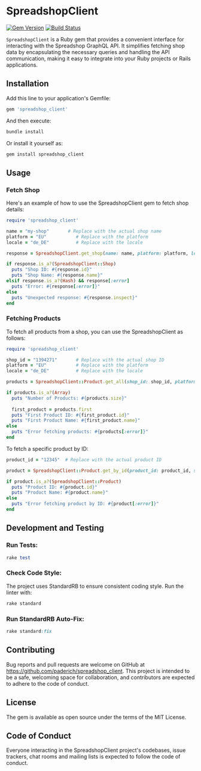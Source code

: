 # SpreadshopClient

[![Gem Version](https://badge.fury.io/rb/spreadshop_client.svg?icon=si%3Arubygems)](https://badge.fury.io/rb/spreadshop_client)
[![Build Status](https://github.com/paderich/spreadshop_client/actions/workflows/main.yml/badge.svg)](https://github.com/paderich/spreadshop_client/actions)

`SpreadshopClient` is a Ruby gem that provides a convenient interface for interacting with the Spreadshop GraphQL API. It simplifies fetching shop data by encapsulating the necessary queries and handling the API communication, making it easy to integrate into your Ruby projects or Rails applications.

## Installation

Add this line to your application's Gemfile:
```ruby
gem 'spreadshop_client'
```

And then execute:
```ruby
bundle install
```

Or install it yourself as:
```ruby
gem install spreadshop_client
```
## Usage

### Fetch Shop
Here's an example of how to use the SpreadshopClient gem to fetch shop details:
```ruby
require 'spreadshop_client'

name = "my-shop"       # Replace with the actual shop name
platform = "EU"           # Replace with the platform
locale = "de_DE"          # Replace with the locale

response = SpreadshopClient.get_shop(name: name, platform: platform, locale: locale)

if response.is_a?(SpreadshopClient::Shop)
  puts "Shop ID: #{response.id}"
  puts "Shop Name: #{response.name}"
elsif response.is_a?(Hash) && response[:error]
  puts "Error: #{response[:error]}"
else
  puts "Unexpected response: #{response.inspect}"
end
```

### Fetching Products
To fetch all products from a shop, you can use the SpreadshopClient as follows:
```ruby
require 'spreadshop_client'

shop_id = "1394271"       # Replace with the actual shop ID
platform = "EU"           # Replace with the platform
locale = "de_DE"          # Replace with the locale

products = SpreadshopClient::Product.get_all(shop_id: shop_id, platform: platform, locale: locale)

if products.is_a?(Array)
  puts "Number of Products: #{products.size}"
  
  first_product = products.first
  puts "First Product ID: #{first_product.id}"
  puts "First Product Name: #{first_product.name}"
else
  puts "Error fetching products: #{products[:error]}"
end
```

To fetch a specific product by ID:
```ruby
product_id = "12345"  # Replace with the actual product ID

product = SpreadshopClient::Product.get_by_id(product_id: product_id, shop_id: shop_id, platform: platform, locale: locale)

if product.is_a?(SpreadshopClient::Product)
  puts "Product ID: #{product.id}"
  puts "Product Name: #{product.name}"
else
  puts "Error fetching product by ID: #{product[:error]}"
end
```


## Development and Testing
### Run Tests:
```ruby
rake test
```

### Check Code Style:

The project uses StandardRB to ensure consistent coding style. Run the linter with:
```ruby
rake standard
```
### Run StandardRB Auto-Fix:
```ruby
rake standard:fix
```




## Contributing
Bug reports and pull requests are welcome on GitHub at https://github.com/paderich/spreadshop_client. This project is intended to be a safe, welcoming space for collaboration, and contributors are expected to adhere to the code of conduct.

## License
The gem is available as open source under the terms of the MIT License.

## Code of Conduct
Everyone interacting in the SpreadshopClient project's codebases, issue trackers, chat rooms and mailing lists is expected to follow the code of conduct.